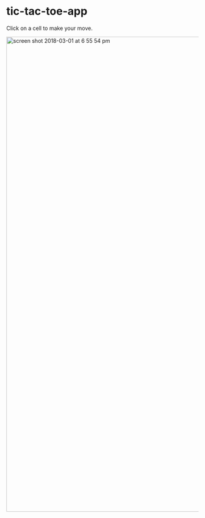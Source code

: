 # tic-tac-toe-app
Click on a cell to make your move.

<img width="1244" alt="screen shot 2018-03-01 at 6 55 54 pm" src="https://user-images.githubusercontent.com/26193071/36881311-427129c6-1d82-11e8-86b2-65a15f2dae1b.png">

